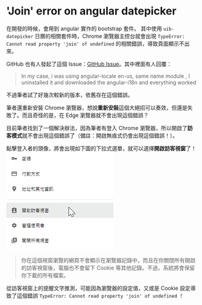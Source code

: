 # 'Join' error on angular datepicker
在開發的時候，會用到 angular 實作的 bootstrap 套件。 其中使用 `uib-datepicker` 日曆的相關套件時，Chrome 瀏覽器主控台就會出現 `TypeError: Cannot read property 'join' of undefined`  的相關錯誤，導致頁面顯示不出來。

GitHub 也有人發起了這個 Issue：[GitHub Issue](https://github.com/angular-ui/bootstrap/issues/5439)。其中裡面有人回覆：

> In my case, i was using angular-locale en-us, same name module , I uninstalled it and downloaded the angular-i18n and everything worked

不過筆者試了好幾次較新的版本，依舊存在這個錯誤。

筆者還重新安裝 Chrome 瀏覽器，想說**重新安裝**這個大絕招可以奏效，但還是失敗了。而且奇怪的是，在 Edge 瀏覽器就不會出現這個錯誤？

目前筆者找到了一個解決辦法，因為筆者有登入 Chrome 瀏覽器，所以開啟了**訪客模式**就不會出現這個錯誤了（備註：開啟無痕式仍會出現這個錯誤！）。

點擊登入者的頭像，將會出現如下圖的下拉式選單，就可以選擇**開啟訪客視窗**了！
![open_visitor_mode](/2_FrontEnd/Angular/Image/open_visitor_mode.png "開啟訪客模式說明圖")

> 你在這個視窗瀏覽的網頁不會顯示在瀏覽器記錄中，而且在你關閉所有開啟的訪客視窗後，電腦也不會留下 Cookie 等其他記錄。不過，系統將會保留你下載的所有檔案。

從訪客視窗上的提醒文字推測，可能因為瀏覽器的設定值，又或是 Cookie 設定導致了這個錯誤 `TypeError: Cannot read property 'join' of undefined` ！






